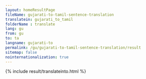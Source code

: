 ```yaml
---
layout: homeResultPage
fileName: gujarati-to-tamil-sentence-translation
translatein: gujarati_to_tamil
folderName : translate
lang: gu
from: gu
to: ta
langname: gujarati-to
permalink: /gu/gujarati-to-tamil-sentence-translation/result
sitemap: false
nointernationalization: true
---
```

{% include result/translateinto.html %}

<script src="/js/result/translation.js" data-foldername="{{page.folderName}}" data-lang="{{page.lang}}"></script>
